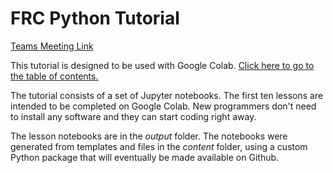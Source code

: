 # FRC Python Tutorial

[Teams Meeting Link](https://teams.microsoft.com/l/meetup-join/19:meeting_MGI1ZGI2NmMtNjYyNC00MGUxLWFjMTgtN2RiZWMwNjdmYTlk@thread.v2/0?context=%7B%22Tid%22:%222e8d05c0-44da-4aad-9aae-bb2b9503ea36%22,%22Oid%22:%22a20c0c7b-e6a1-49f0-a916-b95c43109518%22%7D)



This tutorial is designed to be used with Google Colab.
[Click here to go to the table of contents.](https://colab.research.google.com/github/irs1318dev/python2023/blob/main/output/toc.ipynb)

The tutorial consists of a set of Jupyter notebooks. The first ten lessons are intended to be completed on Google Colab. New programmers don't need to install any software and they can start coding right away.

The lesson notebooks are in the *output* folder. The notebooks were generated from templates and files in the *content* folder, using a custom Python package that will eventually be made available on Github.
